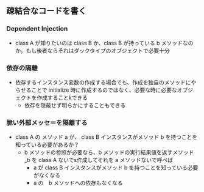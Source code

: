 ## 疎結合なコードを書く
### Dependent Injection
- class A が知りたいのは class B か、class B が持っている b メソッドなのか。もし後者ならそれはダックタイプのオブジェクトで必要十分 
### 依存の隔離
- 依存するインスタンス変数の作成する場合でも、作成を独自のメソッドにやらせることで initialize 時に作成するのではなく、必要な時に必要なオブジェクトを作成することkできる
  - 依存を隠蔽せず明らかにすることもできる
### 脆い外部メッセ＝を隔離する
- class A の メソッド a が、 class B インスタンスがメソッド b を持つことを知っている必要があるか？
  - b メソッドの参照が必要なら、b メソッドの実行結果値を返すメソッド _b を class A ないでs作成してそれを a メソッドないで呼べば
    - a が class B インスタンスがメソッド b を持つことを知っている必要がなくなる
    - a の　b メソッドへの依存もなくなる
